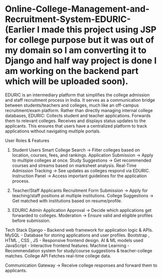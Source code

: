 # Online-College-Management-and-Recruitment-System-EDURIC- (Earlier I made this project using JSP for college purpose but it was out of my domain so I am converting it to Django and half way project is done I am working on the backend part which will be uploaded soon).

EDURIC is an intermediary platform that simplifies the college admission and staff recruitment process in India.
It serves as a communication bridge between students/teachers and colleges, much like an off-campus recruitment/exam platform.
Rather than directly managing internal college databases, EDURIC:
Collects student and teacher applications.
Forwards them to relevant colleges.
Receives and displays status updates to the applicants.
This ensures that users have a centralized platform to track applications without navigating multiple portals.


User Roles & Features
1. Student Users
Smart College Search → Filter colleges based on location, courses, fees, and rankings.
Application Submission → Apply to multiple colleges at once.
Study Suggestions → Get recommended courses and streams based on marksheet analysis.
Real-Time Admission Tracking → See updates as colleges respond via EDURIC.
Instruction Panel → Access important guidelines for the application process.

2. Teacher/Staff Applicants
Recruitment Form Submission → Apply for teaching/staff positions at multiple institutions.
College Suggestions → Get matched with institutions based on resume/profile.

3. EDURIC Admin
Application Approval → Decide which applications get forwarded to colleges.
Moderation → Ensure valid and eligible profiles before submission.


Tech Stack
Django - Backend web framework for application logic & APIs.
MySQL	- Database for storing applications and user profiles.
Bootstrap , HTML , CSS , JS	- Responsive frontend design.
AI & ML models used
JavaScript -	Interactive frontend features.
Machine Learning -	Recommendation system for study/course suggestions & teacher-college matches.
College API	Fetches real-time college data.

Communication Gateway → Receive college responses and forward them to applicants.

